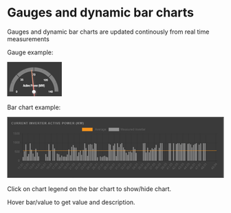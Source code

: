 # Gauges and dynamic bar charts

Gauges and dynamic bar charts are updated continously from real time measurements

Gauge example:

![gauge](../../Images/gauge.png)

Bar chart example:

![bar chart](../../Images/barchart.png)

Click on chart legend on the bar chart to show/hide chart.

Hover bar/value to get value and description.